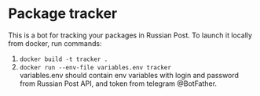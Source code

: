 # Package tracker
This is a bot for tracking your packages in Russian Post.
To launch it locally from docker, run commands:<br />
1. `docker build -t tracker .`
2. `docker run --env-file variables.env tracker`<br />
variables.env should contain env variables with login and password from Russian Post API, and token from telegram @BotFather.